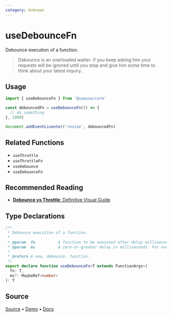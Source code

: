 ```yaml
---
category: Unknown
---
```


# useDebounceFn

Debounce execution of a function.
>
> Debounce is an overloaded waiter: if you keep asking him your requests will be ignored until you stop and give him some time to think about your latest inquiry.

## Usage

```js
import { useDebounceFn } from '@vueuse/core'

const debouncedFn = useDebounceFn(() => {
  // do something
}, 1000)

document.addEventLisenter('resize', debouncedFn)
```

## Related Functions

- `useThrottle`
- `useThrottleFn`
- `useDebounce`
- `useDebounceFn`

## Recommended Reading

- [**Debounce vs Throttle**: Definitive Visual Guide](https://redd.one/blog/debounce-vs-throttle)


<!--FOOTER_STARTS-->
## Type Declarations

```typescript
/**
 * Debounce execution of a function.
 *
 * @param  fn          A function to be executed after delay milliseconds debounced.
 * @param  ms          A zero-or-greater delay in milliseconds. For event callbacks, values around 100 or 250 (or even higher) are most useful.
 *
 * @return A new, debounce, function.
 */
export declare function useDebounceFn<T extends FunctionArgs>(
  fn: T,
  ms?: MaybeRef<number>
): T
```

## Source

[Source](https://github.com/vueuse/vueuse/blob/main/packages/shared/useDebounceFn/index.ts) • [Demo](https://github.com/vueuse/vueuse/blob/main/packages/shared/useDebounceFn/demo.vue) • [Docs](https://github.com/vueuse/vueuse/blob/main/packages/shared/useDebounceFn/index.md)


<!--FOOTER_ENDS-->
